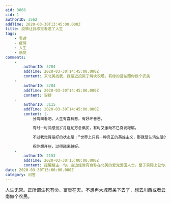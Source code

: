 ```yaml
---
aid: 3866
cid: 1
authorID: 3562
addTime: 2020-03-30T13:45:00.000Z
title: 疫情让我感觉看透了人生
tags:
    - 看透
    - 疫情
    - 人生
    - 感觉
comments:
    -
        authorID: 3704
        addTime: 2020-03-30T14:45:00.000Z
        content: 来北美找我，我最近投资了两块农场，有缘的话按照你做个农民
    -
        authorID: 3704
        addTime: 2020-03-30T14:45:00.000Z
        content: 安排
    -
        authorID: 3115
        addTime: 2020-03-30T14:45:00.000Z
        content: |-
            分两面看吧。人生有喜有悲，有好坏善恶。

            有时一时间感觉岁月蹉跎万念俱灰，有时又激动不已奋发砥砺。

            不过我觉得最好的状态是：“世界上只有一种真正的英雄主义，那就是认清生活的真相后，依旧热爱生活。”

            祝你想开些，过得越来越好。
    -
        authorID: 2153
        addTime: 2020-03-30T15:00:00.000Z
        content: 提醒楼主一句，这边经常有自称在北美的爱党爱国人士，至于实际上让你去做什么，就不好说了。注意安全蛤。
date: 2020-03-30T15:00:00.000Z
category: 问答
---
```


人生无常。正所谓生死有命，富贵在天。不想再大城市呆下去了，想去川西或者云南做个农民。
